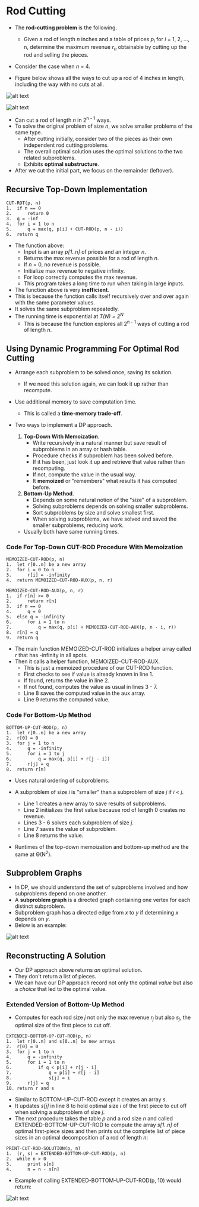 # Rod Cutting

- The **rod-cutting problem** is the following.
    - Given a rod of length *n* inches and a table of prices *p<sub>i</sub>* for *i* = 1, 2, ..., n, determine the maximum revenue *r<sub>n</sub>* obtainable by cutting up the rod and selling the pieces.

- Consider the case when *n* = 4.
- Figure below shows all the ways to cut up a rod of 4 inches in length, including the way with no cuts at all.

![alt text](https://github.com/eyc94/Notes/blob/master/images/rod_prices.png "Image of rod prices")

![alt text](https://github.com/eyc94/Notes/blob/master/images/rod_cutting_example.png "Image of rod cutting example")

- Can cut a rod of length *n* in 2<sup>n - 1</sup> ways.
- To solve the original problem of size *n*, we solve smaller problems of the same type.
    - After cutting initially, consider two of the pieces as their own independent rod cutting problems.
    - The overall optimal solution uses the optimal solutions to the two related subproblems.
    - Exhibits **optimal substructure**.
- After we cut the initial part, we focus on the remainder (leftover).

## Recursive Top-Down Implementation

```
CUT-ROT(p, n)
1.  if n == 0
2.      return 0
3.  q = -inf
4.  for i = 1 to n
5.      q = max(q, p[i] + CUT-ROD(p, n - i))
6.  return q
```

- The function above:
    - Input is an array *p\[1..n\]* of prices and an integer *n*.
    - Returns the max revenue possible for a rod of length *n*.
    - If *n* = 0, no revenue is possible.
    - Initialize max revenue to negative infinity.
    - For loop correctly computes the max revenue.
    - This program takes a long time to run when taking in large inputs.
- The function above is very **inefficient**.
- This is because the function calls itself recursively over and over again with the same parameter values.
- It solves the same subproblem repeatedly.
- The running time is exponential at *T(N) = 2<sup>N</sup>*
    - This is because the function explores all 2<sup>n - 1</sup> ways of cutting a rod of length *n*.

## Using Dynamic Programming For Optimal Rod Cutting
- Arrange each subproblem to be solved once, saving its solution.
    - If we need this solution again, we can look it up rather than recompute.
- Use additional memory to save computation time.
    - This is called a **time-memory trade-off**.

- Two ways to implement a DP approach.
    1. **Top-Down With Memoization**.
        - Write recursively in a natural manner but save result of subproblems in an array or hash table.
        - Procedure checks if subproblem has been solved before.
        - If it has been, just look it up and retrieve that value rather than recomputing.
        - If not, compute the value in the usual way.
        - It **memoized** or "remembers" what results it has computed before.
    2. **Bottom-Up Method**.
        - Depends on some natural notion of the "size" of a subproblem.
        - Solving subproblems depends on solving smaller subproblems.
        - Sort subproblems by size and solve smallest first.
        - When solving subproblems, we have solved and saved the smaller subproblems, reducing work.
    - Usually both have same running times.

### Code For Top-Down CUT-ROD Procedure With Memoization

```
MEMOIZED-CUT-ROD(p, n)
1.  let r[0..n] be a new array
2.  for i = 0 to n
3.      r[i] = -infinity
4.  return MEMOIZED-CUT-ROD-AUX(p, n, r)
```

```
MEMOIZED-CUT-ROD-AUX(p, n, r)
1.  if r[n] >= 0
2.      return r[n]
3.  if n == 0
4.      q = 0
5.  else q = -infinity
6.      for i = 1 to n
7.          q = max(q, p[i] + MEMOIZED-CUT-ROD-AUX(p, n - i, r))
8.  r[n] = q
9.  return q
```

- The main function MEMOIZED-CUT-ROD initializes a helper array called *r* that has -infinity in all spots.
- Then it calls a helper function, MEMOIZED-CUT-ROD-AUX.
    - This is just a memoized procedure of our CUT-ROD function.
    - First checks to see if value is already known in line 1.
    - If found, returns the value in line 2.
    - If not found, computes the value as usual in lines 3 - 7.
    - Line 8 saves the computed value in the aux array.
    - Line 9 returns the computed value.

### Code For Bottom-Up Method

```
BOTTOM-UP-CUT-ROD(p, n)
1.  let r[0..n] be a new array
2.  r[0] = 0
3.  for j = 1 to n
4.      q = -infinity
5.      for i = 1 to j
6.          q = max(q, p[i] + r[j - i])
7.      r[j] = q
8.  return r[n]
```

- Uses natural ordering of subproblems.
- A subproblem of size *i* is "smaller" than a subproblem of size *j* if *i* < *j*.
    - Line 1 creates a new array to save results of subproblems.
    - Line 2 initializes the first value because rod of length 0 creates no revenue.
    - Lines 3 - 6 solves each subproblem of size *j*.
    - Line 7 saves the value of subproblem.
    - Line 8 returns the value.

- Runtimes of the top-down memoization and bottom-up method are the same at &Theta;(N<sup>2</sup>).

## Subproblem Graphs
- In DP, we should understand the set of subproblems involved and how subproblems depend on one another.
- A **subproblem graph** is a directed graph containing one vertex for each distinct subproblem.
- Subproblem graph has a directed edge from *x* to *y* if determining *x* depends on *y*.
- Below is an example:

![alt text](https://github.com/eyc94/Notes/blob/master/images/subproblem_graph.png "Image of subproblem graph")

## Reconstructing A Solution
- Our DP approach above returns *an* optimal solution.
- They don't return a list of pieces.
- We can have our DP approach record not only the optimal *value* but also a *choice* that led to the optimal value.

### Extended Version of Bottom-Up Method
- Computes for each rod size *j* not only the max revenue *r<sub>j</sub>* but also *s<sub>j</sub>*, the optimal size of the first piece to cut off.

```
EXTENDED-BOTTOM-UP-CUT-ROD(p, n)
1.  let r[0..n] and s[0..n] be new arrays
2.  r[0] = 0
3.  for j = 1 to n
4.      q = -infinity
5.      for i = 1 to n
6.          if q < p[i] + r[j - i]
7.              q = p[i] + r[j - i]
8.              s[j] = i
9.      r[j] = q
10. return r and s
```

- Similar to BOTTOM-UP-CUT-ROD except it creates an array *s*.
- It updates *s\[j\]* in line 8 to hold optimal size *i* of the first piece to cut off when solving a subproblem of size *j*.
- The next procedure takes the table *p* and a rod size *n* and called EXTENDED-BOTTOM-UP-CUT-ROD to compute the array *s\[1..n\]* of optimal first-piece sizes and then prints out the complete list of piece sizes in an optimal decomposition of a rod of length *n*:

```
PRINT-CUT-ROD-SOLUTION(p, n)
1.  (r, s) = EXTENDED-BOTTOM-UP-CUT-ROD(p, n)
2.  while n > 0
3.      print s[n]
4.      n = n - s[n]
```

- Example of calling EXTENDED-BOTTOM-UP-CUT-ROD(p, 10) would return:

![alt text](https://github.com/eyc94/Notes/blob/master/images/extended_cut_rod_example.png "Image of rod cutting example extended table")
